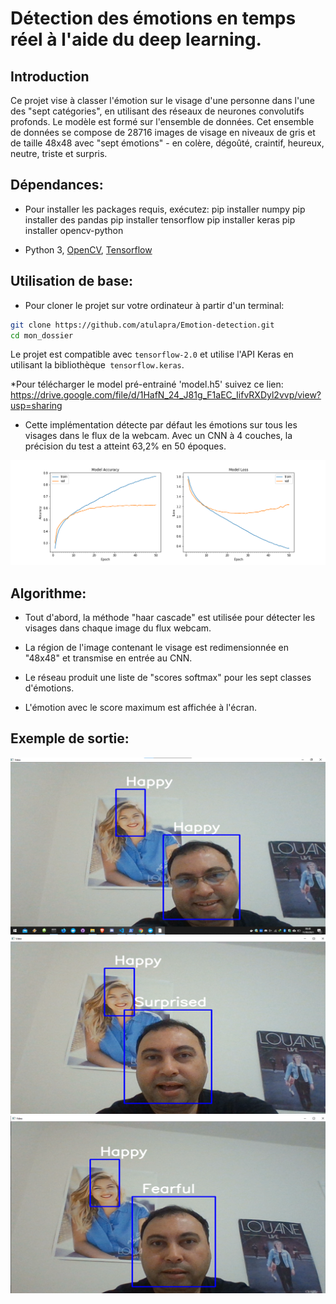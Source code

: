 # Détection des émotions en temps réel à l'aide du deep learning.

## Introduction

Ce projet vise à classer l'émotion sur le visage d'une personne dans l'une des "sept catégories", en utilisant des réseaux de neurones convolutifs profonds. Le modèle est formé sur l'ensemble de données. Cet ensemble de données se compose de 28716 images de visage en niveaux de gris et de taille 48x48 avec "sept émotions" - en colère, dégoûté, craintif, heureux, neutre, triste et surpris.

## Dépendances:

* Pour installer les packages requis, exécutez:
pip installer numpy
pip installer des pandas
pip installer tensorflow
pip installer keras
pip installer opencv-python

* Python 3, [OpenCV](https://opencv.org/), [Tensorflow](https://www.tensorflow.org/)


## Utilisation de base:

* Pour cloner le projet sur votre ordinateur à partir d'un terminal:
```bash
git clone https://github.com/atulapra/Emotion-detection.git
cd mon_dossier
```

Le projet est compatible avec `tensorflow-2.0` et utilise l'API Keras en utilisant la bibliothèque` tensorflow.keras`.

*Pour télécharger le model pré-entrainé 'model.h5' suivez ce lien:
https://drive.google.com/file/d/1HafN_24_J81g_F1aEC_IifvRXDyl2vvp/view?usp=sharing


* Cette implémentation détecte par défaut les émotions sur tous les visages dans le flux de la webcam. Avec un CNN à 4 couches, la précision du test a atteint 63,2% en 50 époques.

![Accuracy plot](plot.png)


## Algorithme:

* Tout d'abord, la méthode "haar cascade" est utilisée pour détecter les visages dans chaque image du flux webcam.

* La région de l'image contenant le visage est redimensionnée en "48x48" et transmise en entrée au CNN.

* Le réseau produit une liste de "scores softmax" pour les sept classes d'émotions.

* L'émotion avec le score maximum est affichée à l'écran.

## Exemple de sortie:

![happy](images/happy.png)
![surprised](images/surprised.png)
![fearful](images/fearful.png)
